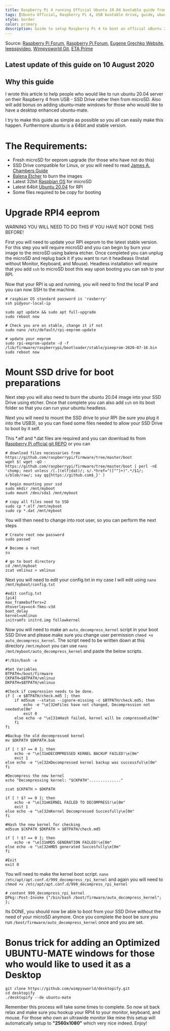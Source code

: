 ```yaml
---
title: Raspberry Pi 4 running Official Ubuntu 20.04 bootable guide from USB SSD Drive
tags: [Ubuntu Official, Raspberry Pi 4, USB bootable drive, guide, ubuntu 20.04 LTS, latest ubuntu, new eeprom, update]
style: border
color: primary
description: Guide to setup Raspberry Pi 4 to boot an official uBuntu 20.04 from your USB SSD (no microSD).
---
```

Source: [Raspberry Pi Forum](https://www.raspberrypi.org/forums/viewtopic.php?f=131&t=278791), [Raspberry Pi Forum](https://www.raspberrypi.org/forums/viewtopic.php?f=131&t=281152), [Eugene Grechko Website](https://eugenegrechko.com/blog/USB-Boot-Ubuntu-Server-20.04-on-Raspberry-Pi-4), [leepspvideo](https://www.youtube.com/watch?v=SfxFS2mK6ok&t=288s), [Wimpysworld Git](https://github.com/wimpysworld/desktopify), [ETA Prime](https://www.youtube.com/watch?v=zo5eReiXYuo&t=147s)

## Latest update of this guide on 10 August 2020

## Why this guide
I wrote this article to help people who would like to run ubuntu 20.04 server on their Raspberry 4 from USB - SSD Drive rather then from microSD. Also will add bonus on adding ubuntu-mate windows for those who would like to have a desktop enhanced ubuntu-mate.

I try to make this guide as simple as possible so you all can easily make this happen. Furthermore ubuntu is a 64bit and stable version. 

# The Requirements:
- Fresh microSD for eeprom upgrade (for those who have not do this)
- SSD Drive compatible for Linux, or you will need to read [James A. Chambers Guide](https://jamesachambers.com/raspberry-pi-4-usb-boot-config-guide-for-ssd-flash-drives/)
- [Balena Etcher](https://www.balena.io/etcher/) to burn the images
- Latest 32bit [Raspbian OS](https://downloads.raspberrypi.org/raspios_lite_armhf_latest) for microSD
- Latest 64bit [Ubuntu 20.04](https://ubuntu.com/download/raspberry-pi/thank-you?version=20.04&architecture=arm64+raspi) for RPI
- Some files required to be copy for booting

# Upgrade RPI4 eeprom
WARNING YOU WILL NEED TO DO THIS IF YOU HAVE NOT DONE THIS BEFORE! 

First you will need to update your RPI eeprom to the latest stable version. For this step you will require microSD and you can begin by burn your image to the microSD using balena etcher. Once completed you can unplug the microSD and replug back it if you want to run it headleass (Install without Monitor, Keyboard, and Mouse). Headless installation will require that you add `ssh` to microSD boot this way upon booting you can ssh to your RPI.

Now that your RPI is up and running, you will need to find the local IP and you can now SSH to the machine. 
```
# raspbian OS standard password is 'rasberry'
ssh pi@your-local-ip

sudo apt update && sudo apt full-upgrade
sudo reboot now

# Check you are on stable, change it if not
sudo nano /etc/default/rpi-eeprom-update

# update your eeprom
sudo rpi-eeprom-update -d -f /lib/firmware/raspberrypi/bootloader/stable/pieeprom-2020-07-16.bin
sudo reboot now
```

# Mount SSD drive for boot preparations
Next step you will also need to burn the ubuntu 20.04 image into your SSD Drive using etcher. Once that complete you can also add `ssh` on its boot folder so that you can run your ubuntu headless. 

Next you will need to mount the SSD drive to your RPI (be sure you plug it into the USB3), so you can fixed some files needed to allow your SSD Drive to boot by it self.

This *.elf and *.dat files are required and you can download its from [Raspberry Pi official git REPO](https://github.com/raspberrypi/firmware/tree/master/boot) or you can 

```
# download files necessaries from https://github.com/raspberrypi/firmware/tree/master/boot
wget $( wget -qO - https://github.com/raspberrypi/firmware/tree/master/boot | perl -nE 'chomp; next unless /[.](elf|dat)/; s/.*href="([^"]+)".*/$1/; s/blob/raw/; say qq{https://github.com$_}' )

# begin mounting your ssd
sudo mkdir /mnt/myboot
sudo mount /dev/sda1 /mnt/myboot

# copy all files need to SSD
sudo cp *.elf /mnt/myboot
sudo cp *.dat /mnt/myboot
```

You will then need to change into root user, so you can perform the next steps

```
# Create root new password
sudo passwd

# Become a root
su

# go to boot directory
cd /mnt/myboot
zcat vmlinuz > vmlinux
```

Next you will need to edit your config.txt in my case I will edit using `nano /mnt/myboot/config.txt`

```
#edit config.txt
[pi4]
max_framebuffers=2
dtoverlay=vc4-fkms-v3d
boot_delay
kernel=vmlinux
initramfs initrd.img followkernel
```

Now you will need to make an `auto_decompress_kernel` script in your boot SSD Drive and please make sure you change user permission `chmod +x auto_decompress_kernel`. The script need to be written down at this directory `/mnt/myboot` you can use `nano /mnt/myboot/auto_decompress_kernel` and paste the below scripts.
```
#!/bin/bash -e

#Set Variables
BTPATH=/boot/firmware
CKPATH=$BTPATH/vmlinuz
DKPATH=$BTPATH/vmlinux

#Check if compression needs to be done.
if [ -e $BTPATH/check.md5 ]; then
	if md5sum --status --ignore-missing -c $BTPATH/check.md5; then
		echo -e "\e[32mFiles have not changed, Decompression not needed\e[0m"
		exit 0
	else echo -e "\e[31mHash failed, kernel will be compressed\e[0m"
	fi
fi

#Backup the old decompressed kernel
mv $DKPATH $DKPATH.bak

if [ ! $? == 0 ]; then
	echo -e "\e[31mDECOMPRESSED KERNEL BACKUP FAILED!\e[0m"
	exit 1
else echo -e "\e[32mDecompressed kernel backup was successful\e[0m"
fi

#Decompress the new kernel
echo "Decompressing kernel: "$CKPATH".............."

zcat $CKPATH > $DKPATH

if [ ! $? == 0 ]; then
	echo -e "\e[31mKERNEL FAILED TO DECOMPRESS!\e[0m"
	exit 1
else echo -e "\e[32mKernel Decompressed Succesfully\e[0m"
fi

#Hash the new kernel for checking
md5sum $CKPATH $DKPATH > $BTPATH/check.md5

if [ ! $? == 0 ]; then
	echo -e "\e[31mMD5 GENERATION FAILED!\e[0m"
else echo -e "\e[32mMD5 generated Succesfully\e[0m"
fi

#Exit
exit 0
```

You will need to make the kernel boot script. `nano /etc/apt/apt.conf.d/999_decompress_rpi_kernel`
and again you will need to `chmod +x /etc/apt/apt.conf.d/999_decompress_rpi_kernel`

```
# content 999_decompress_rpi_kernel
DPkg::Post-Invoke {"/bin/bash /boot/firmware/auto_decompress_kernel"; };
```

Its DONE, you should now be able to boot from your SSD Drive without the need of your microSD anymore. Once you complete the boot be sure you run `/boot/firmware/auto_decompress_kernel` once and you are set.


# Bonus trick for adding an Optimized UBUNTU-MATE windows for those who would like to used it as a Desktop
```
git clone https://github.com/wimpysworld/desktopify.git
cd desktopify
./desktopify --de ubuntu-mate
```

Remember this process will take some times to complete. So now sit back relax and make sure you hookup your RPI4 to your monitor, keyboard, and mouse. For those who own an ultrawide monitor like mine this setup will automatically setup to **"2560x1080"** which very nice indeed. Enjoy!
